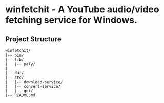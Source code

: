 # winfetchit - A YouTube audio/video fetching service for Windows.

## Project Structure

    winfetchit/
    |-- bin/
    |-- lib/
    |   |-- pafy/
    |
    |-- dat/
    |-- src/
    |   |-- download-service/
    |   |-- convert-service/
    |   |-- gui/
    |-- README.md


